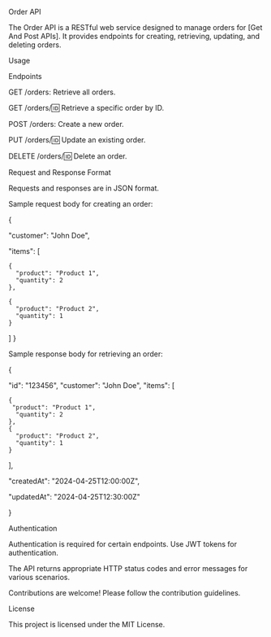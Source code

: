 Order API

The Order API is a RESTful web service designed to manage orders for [Get And Post APIs]. It provides endpoints for creating, retrieving, updating, and deleting orders.

Usage

Endpoints

GET /orders: Retrieve all orders.

GET /orders/:id: Retrieve a specific order by ID.

POST /orders: Create a new order.

PUT /orders/:id: Update an existing order.

DELETE /orders/:id: Delete an order.

Request and Response Format

Requests and responses are in JSON format.

Sample request body for creating an order:

{

  "customer": "John Doe",
  
  "items": [
  
    {
      "product": "Product 1",
      "quantity": 2
    },
    
    {    
      "product": "Product 2",
      "quantity": 1
    }
  ]
}

Sample response body for retrieving an order:

{

  "id": "123456",
  "customer": "John Doe",
  "items": [
  
    { 
     "product": "Product 1",
      "quantity": 2
    },
    {
      "product": "Product 2",
      "quantity": 1
    }
    
  ],
  
  "createdAt": "2024-04-25T12:00:00Z",
  
  "updatedAt": "2024-04-25T12:30:00Z"
  
}

Authentication

Authentication is required for certain endpoints. Use JWT tokens for authentication.

The API returns appropriate HTTP status codes and error messages for various scenarios.

Contributions are welcome! Please follow the contribution guidelines.

License

This project is licensed under the MIT License.
